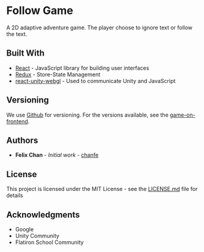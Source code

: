 # Follow Game

A 2D adaptive adventure game.  The player choose to ignore text or follow the text.


## Built With

* [React](https://reactjs.org/) - JavaScript library for building user interfaces
* [Redux](https://redux.js.org/) - Store-State Management
* [react-unity-webgl](https://github.com/elraccoone/react-unity-webgl) - Used to communicate Unity and JavaScript

## Versioning

We use [Github](http://https://github.com/.org/) for versioning. For the versions available, see the [game-on-frontend](https://github.com/chanfe/game-on-frontend).

## Authors

* **Felix Chan** - *Initial work* - [chanfe](https://github.com/chanfe)

## License

This project is licensed under the MIT License - see the [LICENSE.md](LICENSE.md) file for details

## Acknowledgments

* Google
* Unity Community
* Flatiron School Community
